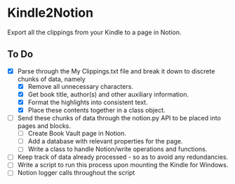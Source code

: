 # Kindle2Notion

Export all the clippings from your Kindle to a page in Notion.

## To Do

- [x] Parse through the  My Clippings.txt file and break it down to discrete chunks of data, namely
  - [x] Remove all unnecessary characters.
  - [x] Get book title, author(s) and other auxiliary information.
  - [x] Format the highlights into consistent text.
  - [x] Place these contents together in a class object.
- [ ] Send these chunks of data through the notion.py API to be placed into pages and blocks.
  - [ ] Create Book Vault page in Notion.
  - [ ] Add a database with relevant properties for the page.
  - [ ] Write a class to handle Notion/write operations and functions.
- [ ] Keep track of data already processed - so as to avoid any redundancies.
- [ ] Write a script to run this process upon mounting the Kindle for Windows.
- [ ] Notion logger calls throughout the script